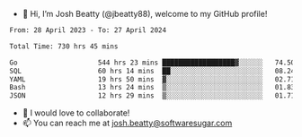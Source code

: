 - 👋 Hi, I’m Josh Beatty (@jbeatty88), welcome to my GitHub profile!

<!--START_SECTION:waka-->

```txt
From: 28 April 2023 - To: 27 April 2024

Total Time: 730 hrs 45 mins

Go                    544 hrs 23 mins ██████████████████▓░░░░░░   74.50 %
SQL                   60 hrs 14 mins  ██░░░░░░░░░░░░░░░░░░░░░░░   08.24 %
YAML                  19 hrs 50 mins  ▓░░░░░░░░░░░░░░░░░░░░░░░░   02.71 %
Bash                  13 hrs 24 mins  ▒░░░░░░░░░░░░░░░░░░░░░░░░   01.83 %
JSON                  12 hrs 29 mins  ▒░░░░░░░░░░░░░░░░░░░░░░░░   01.71 %
```

<!--END_SECTION:waka-->

- 💞️ I would love to collaborate!
- 📫 You can reach me at josh.beatty@softwaresugar.com

<!---
jbeatty88/jbeatty88 is a ✨ special ✨ repository because its `README.md` (this file) appears on your GitHub profile.
You can click the Preview link to take a look at your changes.
--->
